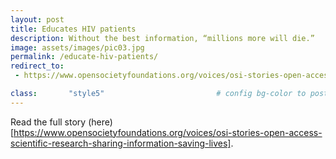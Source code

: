 ```yaml
---
layout: post
title: Educates HIV patients
description: Without the best information, “millions more will die.”
image: assets/images/pic03.jpg
permalink: /educate-hiv-patients/
redirect_to:
 - https://www.opensocietyfoundations.org/voices/osi-stories-open-access-scientific-research-sharing-information-saving-lives

class:       "style5"                         # config bg-color to post list card (1..6)
---
```

Read the full story (here)[https://www.opensocietyfoundations.org/voices/osi-stories-open-access-scientific-research-sharing-information-saving-lives].
